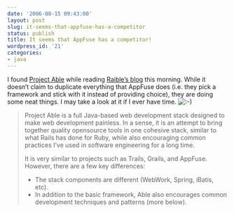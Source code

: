 ```yaml
---
date: '2006-08-15 09:43:00'
layout: post
slug: it-seems-that-appfuse-has-a-competitor
status: publish
title: It seems that AppFuse has a competitor!
wordpress_id: '21'
categories:
- java
---
```


I found [Project Able](http://blogs.opensymphony.com/plightbo/2006/08/project_able_a_complete_java_w.html) while reading [Raible’s blog](http://www.analienandastranger.com/?p=25) this morning. While it doesn’t claim to duplicate everything that AppFuse does (i.e. they pick a framework and stick with it instead of providing choice), they are doing some neat things. I may take a look at it if I ever have time. ![:-)](http://www.analienandastranger.com/wp-includes/images/smilies/icon_smile.gif)

> Project Able is a full Java-based web development stack designed to make web development painless. In a sense, it is an attempt to bring together quality opensource tools in one cohesive stack, similar to what Rails has done for Ruby, while also encouraging common practices I’ve used in software engineering for a long time.
> 
> It is very similar to projects such as Trails, Grails, and AppFuse. However, there are a few key differences:
> 
>   * The stack components are different (WebWork, Spring, iBatis, etc).
>   * In addition to the basic framework, Able also encourages common development techniques and patterns (more below).
